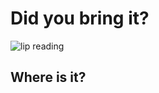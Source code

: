 <div style="display: flex; flex-direction: column;">
  <h1>Did you bring it?</h1>
<picture>
  <img alt="lip reading" src="https://media.giphy.com/media/ixCowdfOnh0B62G6n6/giphy.gif">
</picture>
  <h2>Where is it?</h2>
</div>
<!--
**00Halfman00/00Halfman00** is a ✨ _special_ ✨ repository because its `README.md` (this file) appears on your GitHub profile.

Here are some ideas to get you started:

- 🔭 I’m currently working on ...
- 🌱 I’m currently learning ...
- 👯 I’m looking to collaborate on ...
- 🤔 I’m looking for help with ...
- 💬 Ask me about ...
- 📫 How to reach me: ...
- 😄 Pronouns: ...
- ⚡ Fun fact: ...
-->
